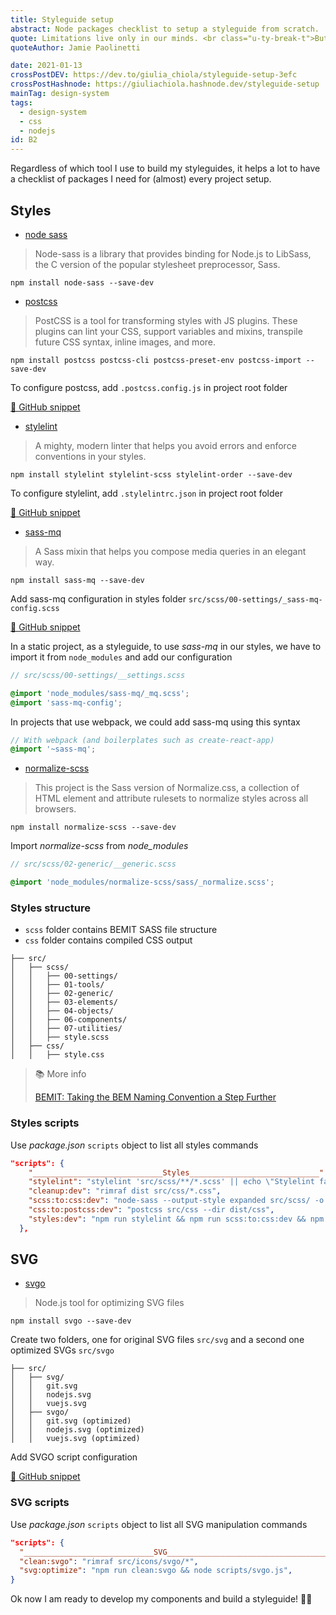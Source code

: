 ```yaml
---
title: Styleguide setup
abstract: Node packages checklist to setup a styleguide from scratch.
quote: Limitations live only in our minds. <br class="u-ty-break-t">But if we use our imaginations, <br class="u-ty-break-t">our possibilities become limitless
quoteAuthor: Jamie Paolinetti

date: 2021-01-13
crossPostDEV: https://dev.to/giulia_chiola/styleguide-setup-3efc
crossPostHashnode: https://giuliachiola.hashnode.dev/styleguide-setup
mainTag: design-system
tags:
  - design-system
  - css
  - nodejs
id: B2
---
```


Regardless of which tool I use to build my styleguides, it helps a lot to have a checklist of packages I need for (almost) every project setup.

## Styles

- [node sass](https://github.com/sass/node-sass)

> Node-sass is a library that provides binding for Node.js to LibSass, the C version of the popular stylesheet preprocessor, Sass.

```shell
npm install node-sass --save-dev
```

- [postcss](https://github.com/postcss/postcss)

> PostCSS is a tool for transforming styles with JS plugins. These plugins can lint your CSS, support variables and mixins, transpile future CSS syntax, inline images, and more.

```shell
npm install postcss postcss-cli postcss-preset-env postcss-import --save-dev
```

To configure postcss, add `.postcss.config.js` in project root folder

[🐙 GitHub snippet](https://github.com/giuliachiola/super-snippets/blob/master/css/postcss.config.js)

- [stylelint](https://github.com/stylelint/stylelint)

> A mighty, modern linter that helps you avoid errors and enforce conventions in your styles.

```shell
npm install stylelint stylelint-scss stylelint-order --save-dev
```

To configure stylelint, add `.stylelintrc.json` in project root folder

[🐙 GitHub snippet](https://github.com/giuliachiola/super-snippets/blob/master/css/.stylelintrc.json)

- [sass-mq](https://github.com/sass-mq/sass-mq)

> A Sass mixin that helps you compose media queries in an elegant way.

```shell
npm install sass-mq --save-dev
```

Add sass-mq configuration in styles folder `src/scss/00-settings/_sass-mq-config.scss`

[🐙 GitHub snippet](https://github.com/giuliachiola/super-snippets/blob/master/css/sassmq-config.scss)

In a static project, as a styleguide, to use _sass-mq_ in our styles, we have to import it from `node_modules` and add our configuration

```scss
// src/scss/00-settings/__settings.scss

@import 'node_modules/sass-mq/_mq.scss';
@import 'sass-mq-config';
```

In projects that use webpack, we could add sass-mq using this syntax

```scss
// With webpack (and boilerplates such as create-react-app)
@import '~sass-mq';
```

- [normalize-scss](https://github.com/JohnAlbin/normalize-scss)

> This project is the Sass version of Normalize.css, a collection of HTML element and attribute rulesets to normalize styles across all browsers.

```shell
npm install normalize-scss --save-dev
```

Import _normalize-scss_ from _node_modules_

```scss
// src/scss/02-generic/__generic.scss

@import 'node_modules/normalize-scss/sass/_normalize.scss';
```

### Styles structure

- `scss` folder contains BEMIT SASS file structure
- `css` folder contains compiled CSS output

```shell
├── src/
│   ├── scss/
│   │   ├── 00-settings/
│   │   ├── 01-tools/
│   │   ├── 02-generic/
│   │   ├── 03-elements/
│   │   ├── 04-objects/
│   │   ├── 06-components/
│   │   ├── 07-utilities/
│   │   ├── style.scss
│   ├── css/
│   │   ├── style.css
```

> 📚 More info
>
> [BEMIT: Taking the BEM Naming Convention a Step Further](https://csswizardry.com/2015/08/bemit-taking-the-bem-naming-convention-a-step-further/)

### Styles scripts

Use _package.json_ `scripts` object to list all styles commands

```json
"scripts": {
    "_____________________________Styles_____________________________": "",
    "stylelint": "stylelint 'src/scss/**/*.scss' || echo \"Stylelint failed for some file(s).\"",
    "cleanup:dev": "rimraf dist src/css/*.css",
    "scss:to:css:dev": "node-sass --output-style expanded src/scss/ -o src/css/",
    "css:to:postcss:dev": "postcss src/css --dir dist/css",
    "styles:dev": "npm run stylelint && npm run scss:to:css:dev && npm run css:to:postcss:dev",
  },
```

## SVG

- [svgo](https://github.com/svg/svgo)

> Node.js tool for optimizing SVG files

```shell
npm install svgo --save-dev
```

Create two folders, one for original SVG files `src/svg` and a second one optimized SVGs `src/svgo`

```shell
├── src/
│   ├── svg/
│   │   git.svg
│   │   nodejs.svg
│   │   vuejs.svg
│   ├── svgo/
│   │   git.svg (optimized)
│   │   nodejs.svg (optimized)
│   │   vuejs.svg (optimized)
```

Add SVGO script configuration

[🐙 GitHub snippet](https://github.com/giuliachiola/super-snippets/blob/master/svg/svgo-config.js)

### SVG scripts

Use _package.json_ `scripts` object to list all SVG manipulation commands

```json
"scripts": {
  "_____________________________SVG________________________________________________": "",
  "clean:svgo": "rimraf src/icons/svgo/*",
  "svg:optimize": "npm run clean:svgo && node scripts/svgo.js",
}
```

Ok now I am ready to develop my components and build a styleguide! 💪🏻
